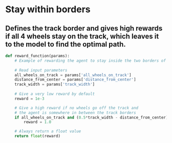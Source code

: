 # Stay within borders

## Defines the track border and gives high rewards if all 4 wheels stay on the track, which leaves it to the model to find the optimal path.

```python
def reward_function(params):
    # Example of rewarding the agent to stay inside the two borders of the track
    
    # Read input parameters
    all_wheels_on_track = params['all_wheels_on_track']
    distance_from_center = params['distance_from_center']
    track_width = params['track_width']
    
    # Give a very low reward by default
    reward = 1e-3

    # Give a high reward if no wheels go off the track and
    # the agent is somewhere in between the track borders
    if all_wheels_on_track and (0.5*track_width - distance_from_center) >= 0.05:
        reward = 1.0

    # Always return a float value
    return float(reward)

